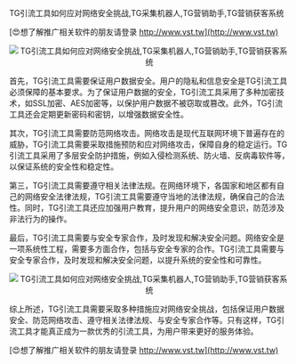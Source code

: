 TG引流工具如何应对网络安全挑战,TG采集机器人,TG营销助手,TG营销获客系统

[😍想了解推广相关软件的朋友请登录 http://www.vst.tw](http://www.vst.tw)

 <center><img src="https://vst.tw/MP4/tuiguang/png/7.png" alt="TG引流工具如何应对网络安全挑战,TG采集机器人,TG营销助手,TG营销获客系统"></center>

首先，TG引流工具需要保证用户数据安全。用户的隐私和信息安全是TG引流工具必须保障的基本要求。为了保证用户数据的安全，TG引流工具采用了多种加密技术，如SSL加密、AES加密等，以保护用户数据不被窃取或篡改。此外，TG引流工具还会定期更新密码和密钥，以增强数据安全性。

其次，TG引流工具需要防范网络攻击。网络攻击是现代互联网环境下普遍存在的威胁，TG引流工具需要采取措施预防和应对网络攻击，保障自身的稳定运行。TG引流工具采用了多层安全防护措施，例如入侵检测系统、防火墙、反病毒软件等，以保证系统的安全性和稳定性。

第三，TG引流工具需要遵守相关法律法规。在网络环境下，各国家和地区都有自己的网络安全法律法规，TG引流工具需要遵守当地的法律法规，确保自己的合法性。同时，TG引流工具还应加强用户教育，提升用户的网络安全意识，防范涉及非法行为的操作。

最后，TG引流工具需要与安全专家合作，及时发现和解决安全问题。网络安全是一项系统性工程，需要多方面合作，包括与安全专家的合作。TG引流工具需要与安全专家合作，及时发现和解决安全问题，以提升系统的安全性和可靠性。

 <center><img src="https://vst.tw/MP4/tuiguang/png/2.png" alt="TG引流工具如何应对网络安全挑战,TG采集机器人,TG营销助手,TG营销获客系统"></center>

综上所述，TG引流工具需要采取多种措施应对网络安全挑战，包括保证用户数据安全、防范网络攻击、遵守相关法律法规、与安全专家合作等。只有这样，TG引流工具才能真正成为一款优秀的引流工具，为用户带来更好的服务体验。

[😍想了解推广相关软件的朋友请登录 http://www.vst.tw](http://www.vst.tw)



